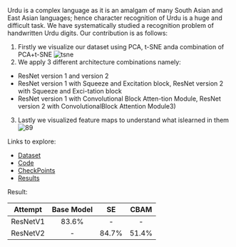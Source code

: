 Urdu is a complex language as it is an amalgam of many South Asian and East Asian languages; hence character recognition of Urdu is a huge and difficult task. We have systematically studied a recognition problem of handwritten Urdu digits. 
Our contribution is as follows:
1)  Firstly  we  visualize  our  dataset  using  PCA,  t-SNE  anda combination of PCA+t-SNE
![tsne](https://user-images.githubusercontent.com/74530146/107235825-e8262100-6a46-11eb-8ae6-0d7fe9591023.png)
2)  We apply 3 different architecture combinations namely:
* ResNet version 1 and version 2
* ResNet   version   1   with   Squeeze   and   Excitation block,  ResNet  version  2  with  Squeeze  and  Exci-tation block
* ResNet  version  1  with  Convolutional  Block  Atten-tion  Module,  ResNet  version  2  with  ConvolutionalBlock Attention Module3)  
3) Lastly we visualized feature maps to understand what islearned in them
![89](https://user-images.githubusercontent.com/74530146/107236529-9c27ac00-6a47-11eb-8442-e32fc0420b5c.png)


Links to explore:<br>
* [Dataset](https://github.com/AamnaBhatti/CV_Project-AamnaBhatti-and-AmeeraArif/tree/main/Dataset)
* [Code](https://github.com/AamnaBhatti/CV_Project-AamnaBhatti-and-AmeeraArif/tree/main/Code)
* [CheckPoints](https://github.com/AamnaBhatti/CV_Project-AamnaBhatti-and-AmeeraArif/tree/main/CheckPoints)
* [Results](https://github.com/AamnaBhatti/CV_Project-AamnaBhatti-and-AmeeraArif/tree/main/Results)


Result:

| Attempt | Base Model | SE | CBAM |
| :-: | :-: | :-:| :-: |
| ResNetV1 |  83.6% | - | - |
| ResNetV2  |  - | 84.7% | 51.4% |<br>



